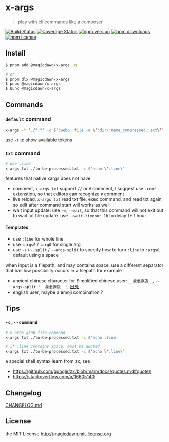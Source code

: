 # x-args

> play with cli commands like a composer

[![Build Status](https://img.shields.io/travis/magicdawn/x-args.svg?style=flat-square)](https://travis-ci.org/magicdawn/x-args)
[![Coverage Status](https://img.shields.io/codecov/c/github/magicdawn/x-args.svg?style=flat-square)](https://codecov.io/gh/magicdawn/x-args)
[![npm version](https://img.shields.io/npm/v/@magicdawn/x-args.svg?style=flat-square)](https://www.npmjs.com/package/@magicdawn/x-args)
[![npm downloads](https://img.shields.io/npm/dm/@magicdawn/x-args.svg?style=flat-square)](https://www.npmjs.com/package/@magicdawn/x-args)
[![npm license](https://img.shields.io/npm/l/@magicdawn/x-args.svg?style=flat-square)](http://magicdawn.mit-license.org)

## Install

```sh
$ pnpm add @magicdawn/x-args -g

# or
$ pnpm dlx @magicdawn/x-args
$ pnpx @magicdawn/x-args
$ bunx @magicdawn/x-args
```

## Commands

### `default` command

```sh
x-args -f './*.*' -c $'cwebp :file -o \':dir/:name_compressed.:ext\''
```

use `-t` to show available tokens

### `txt` command

```sh
# use :line
x-args txt ./to-be-processed.txt -c $'echo \':line\''
```

features that native xargs does not have

- comment, `x-args txt` support `//` or `#` comment, I suggest use `.conf` extenstion, so that editors can recognize `#` comment
- live reload, `x-args txt` read txt file, exec command, and read txt again, so edit after command start will works as well
- wait input update: use `-w,--wait`, so that this command will not exit but to wait txt file update. use `--wait-timeout 1h` to delay `1h` 1 hour.

#### Templates

- use `:line` for whole line
- use `:args0` / `:arg0` for single arg
- use `-s` / `--split` / `--args-split` to specify how to turn `:line` to `:args0`, default using a space

when input is a filepath, and may contains space, use a different separator that has low possibility occurs in a filepath
for example

- ancient chinese character for Simplified chinese user: `__纛恚掾旒__`, `--args-split '__纛恚掾旒__'`, [出处](https://mp.weixin.qq.com/s?__biz=MjM5ODI2MTQxOQ==&mid=2653658340&idx=1&sn=32eb7031cdb585eb216ba1490f0629cd&chksm=bd125b208a65d2368daa60d158e9fc12b2997b2324a1d3938727aef3f5f4cecdd7529ea8c6b0&scene=27)
- english user, maybe a emoji combination ?

## Tips

### `-c,--command`

```bash
# x-args glob file command
x-args txt ./to-be-processed.txt -c $'echo :line'

# if :line contains space, must be quoted
x-args txt ./to-be-processed.txt -c $'echo \':line\''
```

a special shell syntax learn from zx, see

- https://github.com/google/zx/blob/main/docs/quotes.md#quotes
- https://stackoverflow.com/a/16605140

## Changelog

[CHANGELOG.md](CHANGELOG.md)

## License

the MIT License http://magicdawn.mit-license.org

